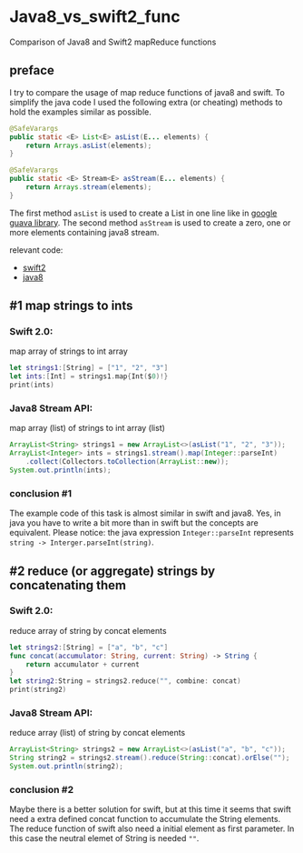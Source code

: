 # Java8_vs_swift2_func
Comparison of Java8 and Swift2 mapReduce functions

## preface
I try to compare the usage of map reduce functions of java8 and swift. To simplify the java code I used the following extra (or cheating) methods to hold the examples similar as possible.

```java
@SafeVarargs
public static <E> List<E> asList(E... elements) {
    return Arrays.asList(elements);
}

@SafeVarargs
public static <E> Stream<E> asStream(E... elements) {
    return Arrays.stream(elements);
}
```
The first method `asList` is used to create a List in one line like in [google guava library](https://google.github.io/guava/releases/19.0/api/docs/com/google/common/collect/Lists.html#newArrayList(E...)). The second method `asStream` is used to create a zero, one or more elements containing java8 stream.

relevant code:
* [swift2](https://github.com/jasjisdo/Java8_vs_swift2_func/blob/master/Swift2MapReduce.playground/Contents.swift)
* [java8](https://github.com/jasjisdo/Java8_vs_swift2_func/blob/master/Java8StreamMapReduce.java)

## #1 map strings to ints

### Swift 2.0:

map array of strings to int array
```swift
let strings1:[String] = ["1", "2", "3"]
let ints:[Int] = strings1.map{Int($0)!}
print(ints)
```

### Java8 Stream API:

map array (list) of strings to int array (list)
```java
ArrayList<String> strings1 = new ArrayList<>(asList("1", "2", "3"));
ArrayList<Integer> ints = strings1.stream().map(Integer::parseInt)
    .collect(Collectors.toCollection(ArrayList::new));
System.out.println(ints);
```

### conclusion #1
The example code of this task is almost similar in swift and java8. Yes, in java you have to write a bit more than in swift but the concepts are equivalent. Please notice: the java expression `Integer::parseInt` represents `string -> Interger.parseInt(string)`.

## #2 reduce (or aggregate) strings by concatenating them

### Swift 2.0:

reduce array of string by concat elements
```swift
let strings2:[String] = ["a", "b", "c"]
func concat(accumulator: String, current: String) -> String {
    return accumulator + current
}
let string2:String = strings2.reduce("", combine: concat)
print(string2)
```

### Java8 Stream API:

reduce array (list) of string by concat elements
```java
ArrayList<String> strings2 = new ArrayList<>(asList("a", "b", "c"));
String string2 = strings2.stream().reduce(String::concat).orElse("");
System.out.println(string2);
```

### conclusion #2
Maybe there is a better solution for swift, but at this time it seems that swift need a extra defined concat function to accumulate the String elements. The reduce function of swift also need a initial element as first parameter. In this case the neutral elemet of String is needed `""`.
